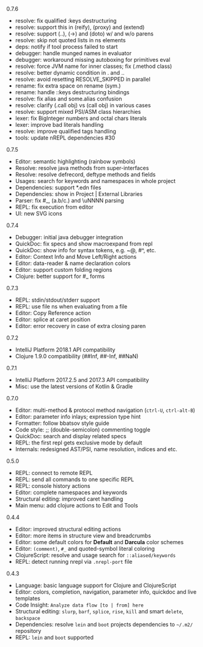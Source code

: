 0.7.6

* resolve: fix qualified :keys destructuring
* resolve: support this in (reify), (proxy) and (extend)
* resolve: support (..), (->) and (doto) w/ and w/o parens
* resolve: skip not quoted lists in ns elements
* deps: notify if tool process failed to start
* debugger: handle munged names in evaluator
* debugger: workaround missing autoboxing for primitives eval
* resolve: force JVM name for inner classes; fix (.method class)
* resolve: better dynamic condition in . and ..
* resolve: avoid resetting RESOLVE_SKIPPED in parallel
* rename: fix extra space on rename (sym.)
* rename: handle ::keys destructuring bindings
* resolve: fix alias and some.alias confusion
* resolve: clarify (.call obj) vs (call obj) in various cases
* resolve: support mixed PSI/ASM class hierarchies
* lexer: fix BigInteger numbers and octal chars literals
* lexer: improve bad literals handling
* resolve: improve qualified tags handling
* tools: update nREPL dependencies #30

0.7.5

* Editor: semantic highlighting (rainbow symbols)
* Resolve: resolve java methods from super-interfaces
* Resolve: resolve defrecord, deftype methods and fields
* Usages: search for keywords and namespaces in whole project
* Dependencies: support *.edn files
* Dependencies: show in Project | External Libraries
* Parser: fix #_, (a.b/c.) and \uNNNN parsing
* REPL: fix execution from editor
* UI: new SVG icons

0.7.4

* Debugger: initial java debugger integration
* QuickDoc: fix specs and show macroexpand from repl
* QuickDoc: show info for syntax tokens, e.g. ~@, #^, etc.
* Editor: Context Info and Move Left/Right actions
* Editor: data-reader & name declaration colors
* Editor: support custom folding regions
* Clojure: better support for #_ forms

0.7.3

* REPL: stdin/stdout/stderr support
* REPL: use file ns when evaluating from a file
* Editor: Copy Reference action
* Editor: splice at caret position
* Editor: error recovery in case of extra closing paren

0.7.2

* IntelliJ Platform 2018.1 API compatibility
* Clojure 1.9.0 compatibility (##Inf, ##-Inf, ##NaN) 

0.7.1

* IntelliJ Platform 2017.2.5 and 2017.3 API compatibility
* Misc: use the latest versions of Kotlin & Gradle
  
0.7.0

* Editor: multi-method & protocol method navigation (`ctrl-U`, `ctrl-alt-B`)
* Editor: parameter info inlays; expression type hint
* Formatter: follow bbatsov style guide
* Code style: ;; (double-semicolon) commenting toggle
* QuickDoc: search and display related specs
* REPL: the first repl gets exclusive mode by default
* Internals: redesigned AST/PSI, name resolution, indices and etc.

0.5.0

* REPL: connect to remote REPL
* REPL: send all commands to one specific REPL
* REPL: console history actions
* Editor: complete namespaces and keywords
* Structural editing: improved caret handling
* Main menu: add clojure actions to Edit and Tools

0.4.4

* Editor: improved structural editing actions
* Editor: more items in structure view and breadcrumbs
* Editor: some default colors for **Default** and **Darcula** color schemes
* Editor: `(comment)`, `#_` and quoted-symbol literal coloring
* ClojureScript: resolve and usage search for `::aliased/keywords`
* REPL: detect running nrepl via `.nrepl-port` file

0.4.3

* Language: basic language support for Clojure and ClojureScript
* Editor: colors, completion, navigation, parameter info, quickdoc and live templates
* Code Insight: `Analyze data flow [to | from] here`
* Structural editing: `slurp`, `barf`, `splice`, `rise`, `kill` and smart `delete`, `backspace`
* Dependencies: resolve `lein` and `boot` projects dependencies to `~/.m2/` repository
* REPL: `lein` and `boot` supported
